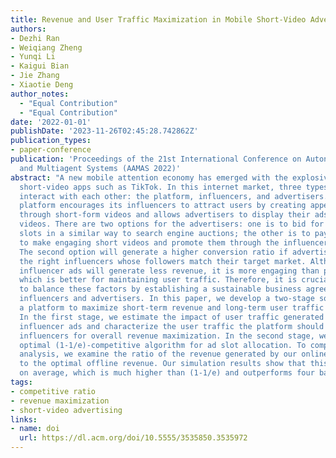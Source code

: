 ```yaml
---
title: Revenue and User Traffic Maximization in Mobile Short-Video Advertising
authors:
- Dezhi Ran
- Weiqiang Zheng
- Yunqi Li
- Kaigui Bian
- Jie Zhang
- Xiaotie Deng
author_notes:
  - "Equal Contribution"
  - "Equal Contribution"
date: '2022-01-01'
publishDate: '2023-11-26T02:45:28.742862Z'
publication_types:
- paper-conference
publication: 'Proceedings of the 21st International Conference on Autonomous Agents
  and Multiagent Systems (AAMAS 2022)'
abstract: "A new mobile attention economy has emerged with the explosive growth of
  short-video apps such as TikTok. In this internet market, three types of agents
  interact with each other: the platform, influencers, and advertisers. A short-video
  platform encourages its influencers to attract users by creating appealing content
  through short-form videos and allows advertisers to display their ads in short-form
  videos. There are two options for the advertisers: one is to bid for platform advert
  slots in a similar way to search engine auctions; the other is to pay an influencer
  to make engaging short videos and promote them through the influencer's channel.
  The second option will generate a higher conversion ratio if advertisers choose
  the right influencers whose followers match their target market. Although displaying
  influencer ads will generate less revenue, it is more engaging than platform ads,
  which is better for maintaining user traffic. Therefore, it is crucial for a platform
  to balance these factors by establishing a sustainable business agreement with its
  influencers and advertisers. In this paper, we develop a two-stage solution for
  a platform to maximize short-term revenue and long-term user traffic maintenance.
  In the first stage, we estimate the impact of user traffic generated by displaying
  influencer ads and characterize the user traffic the platform should allocate to
  influencers for overall revenue maximization. In the second stage, we devise an
  optimal (1-1/e)-competitive algorithm for ad slot allocation. To complement this
  analysis, we examine the ratio of the revenue generated by our online algorithm
  to the optimal offline revenue. Our simulation results show that this ratio is 0.94
  on average, which is much higher than (1-1/e) and outperforms four baseline algorithms."
tags:
- competitive ratio
- revenue maximization
- short-video advertising
links:
- name: doi
  url: https://dl.acm.org/doi/10.5555/3535850.3535972
---
```

